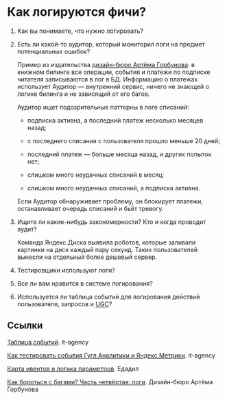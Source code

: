 # Как логируются фичи?

1. Как вы понимаете, что нужно логировать?

2. Есть ли какой-то аудитор, который мониторил логи на предмет потенциальных ошибок?

    Пример из издательства [дизайн-бюро Артёма Горбунова](https://bureau.ru/): в книжном билинге все операции, события и платежи по подписке читателя записываются в лог в БД. Информацию о платежах использует Аудитор — внутренний сервис, ничего не знающей о логике билинга и не зависящий от его багов.

    Аудитор ищет подозрительные паттерны в логе списаний:

    - подписка активна, а последний платеж несколько месяцев назад;

    - с последнего списания с пользователя прошло меньше 20 дней;

    - последний платеж — больше месяца назад, и других попыток нет;

    - слишком много неудачных списаний в месяц;

    - слишком много неудачных списаний, а подписка активна.

    Если Аудитор обнаруживает проблему, он блокирует платежи, останавливает очередь списаний и бьёт тревогу.

3. Ищите ли какие-нибудь закономерности? Кто и когда проводит аудит?
    
    Команда Яндекс.Диска выявила роботов, которые заливали картинки на диск каждый пару секунд. Таких пользователей вынесли на отдельный более дешевый сервер.

4. Тестировщики используют логи?

5. Все ли вам нравится в системе логирования?

6. Используется ли таблица событий для логирования действий пользователя, запросов и [UGC](https://skillbox.ru/media/marketing/chto_takoe_ugc_i_zachem_on_nuzhen/)?


## Ссылки

[Таблица событий](https://docs.google.com/spreadsheets/d/1gMY-rxefC8zXqLH0ywcN6Eg93EDJS6Vu-gDoKVLw4rc/edit#gid=256167239). it-agency

[Как тестировать события Гугл Аналитики и Яндекс.Метрики](https://www.it-agency.ru/academy/how-to-test-events/). it-agency

[Карта ивентов и логика параметров](./attachments/logsEdadeal.png). Едадил

[Как бороться с багами? Часть четвёртая: логи](https://bureau.ru/soviet/20180412/). Дизайн-бюро Артёма Горбунова